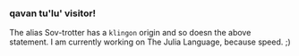 ### qavan tu'lu' visitor!

The alias Sov-trotter has a `klingon` origin and so doesn the above statement. 
I am currently working on The Julia Language, because speed. ;)

<!--
**Sov-trotter/Sov-trotter** is a ✨ _special_ ✨ repository because its `README.md` (this file) appears on your GitHub profile.

Here are some ideas to get you started:

- 🔭 I’m currently working on ...
- 🌱 I’m currently learning ...
- 👯 I’m looking to collaborate on ...
- 🤔 I’m looking for help with ...
- 💬 Ask me about ...
- 📫 How to reach me: ...
- 😄 Pronouns: ...
- ⚡ Fun fact: ...
-->
